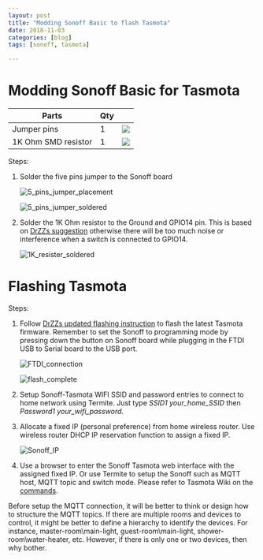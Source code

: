 ```yaml
---
layout: post
title: "Modding Sonoff Basic to flash Tasmota"
date: 2018-11-03
categories: [blog]
tags: [sonoff, tasmota]

---
```

# Modding Sonoff Basic for Tasmota


| Parts               | Qty  |                                                             |
| ------------------- | ---- | ----------------------------------------------------------- |
| Jumper pins         | 1    | ![](https://carbonpanda.github.io/images/5_pins_jumper.jpg) |
| 1K Ohm SMD resistor | 1    | ![](https://carbonpanda.github.io/images/1K_resistor.jpg)   |


Steps:

1. Solder the five pins jumper to the Sonoff board

   ![5_pins_jumper_placement](https://carbonpanda.github.io/images/5_pins_jumper_placement.jpg)

   ![5_pins_jumper_soldered](https://carbonpanda.github.io/images/5_pins_jumper_soldered.jpg)

2. Solder the 1K Ohm resistor to the Ground and GPIO14 pin. This is based on [DrZZs suggestion](http://drzzs.com/zzonoff-my-masterpiece-diy-smart-switch/) otherwise there will be too much noise or interference when a switch is connected to GPIO14.

   ![1K_resister_soldered](https://carbonpanda.github.io/images/1K_resister_soldered.jpg)


# Flashing Tasmota

Steps:

1. Follow [DrZZs updated flashing instruction](http://drzzs.com/updated-sonoff-basic-flashing/) to flash the latest Tasmota firmware. Remember to set the Sonoff to programming mode by pressing down the button on Sonoff board while plugging in the FTDI USB to Serial board to the USB port.

   ![FTDI_connection](https://carbonpanda.github.io/images/FTDI_connection.jpg)

   ![flash_complete](https://carbonpanda.github.io/images/flash_complete.jpg)

2. Setup Sonoff-Tasmota WIFI SSID and password entries to connect to home network using Termite. Just type *SSID1 your_home_SSID* then *Password1 your_wifi_password*.

3. Allocate a fixed IP (personal preference) from home wireless router. Use wireless router DHCP IP reservation function to assign a fixed IP.

   ![Sonoff_IP](https://carbonpanda.github.io/images/Sonoff_IP.jpg)

4. Use a browser to enter the Sonoff Tasmota web interface with the assigned fixed IP. Or use Termite to setup the Sonoff such as MQTT host, MQTT topic and switch mode. Please refer to Tasmota Wiki on the [commands](https://github.com/arendst/Sonoff-Tasmota/wiki/Commands). 


Before setup the MQTT connection, it will be better to think or design how to structure the MQTT topics. If there are multiple rooms and devices to control, it might be better to define a hierarchy to identify the devices. For instance, master-room\main-light, guest-room\main-light, shower-room\water-heater, etc. However, if there is only one or two devices, then why bother.
